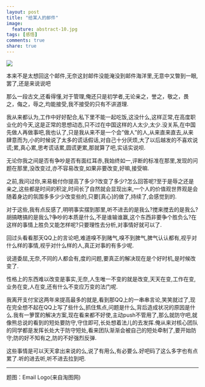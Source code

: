```yaml
---
layout: post
title: "给某人的邮件"
image:
  feature: abstract-10.jpg
tags: [感悟]
comments: true
share: true
---
```


![](http://pic.yupoo.com/peigen123_v/Eon2QQ7G/xaTrf.jpg)

本来不是太想回这个邮件,无奈这封邮件没能淹没到邮件海洋里,无意中又暼到一眼,罢了,还是来说说吧

那么一段古文,还看得懂,对于管理,俺还只是初学者,无论亲之，誉之，敬之，畏之，侮之，辱之,均能接受,我不接受的只有不讲道理.

我从来都认为,工作中好好配合,私下里不能一起吃饭,这没什么,这样正常,在高度职业化的今天,这是正常的思想动态,只不过在中国这样的人太少,太少.没关系,在中国先做人再做事吧,我也认了,只是我从来不是一个会”做人”的人,从来直来直去,从来肆意而为,小的时候说了太多的谎话假话,对自己十分厌烦,大了以后越发的不喜欢说谎;累,真心累,思考谎话累,圆谎更累,那就算了吧,实话实说呗.

无论你我之间是否有争吵是否有面红耳赤,我始终如一,评断的标准在那里,发现的问题在那里,没改变过,亦不容易改变,如果非要改变,好嘛,接受嘛.

之前,我问过你,来易极付你提高了多少?改变了多少?怎么回答呢?至于是辱之还是亲之,这些都是时间的积淀,时间长了自然就会显现出来,一个人的价值观世界观是会随着身边的氛围多多少少改变些的,只要[真心]的做了,持续了,会感觉到的.

对于这些,我有点反感了,明明事实摆到那里,听不进去的是我么?搅来搅去的是我么?胡搞瞎搞的是我么?争吵的本质是什么,不是谁输谁赢,这个东西非要争个胜负么?在这样的事情上胜负又能怎样呢?只要理性去分析,对事情好就可以了.

回过头看看那天QQ上的言论吧,难道嗅不到赌气,嗅不到脾气,脾气认认都有,视乎对什么样的事情,视乎对什么样的人,真正对事的有多少呢.

说道委屈,无奈,不同的人都会有,度的问题,要真正的解决现在是个好时机,是时候改变了.

性格上的东西难以改变是事实,无奈,人生唯一不变的就是改变,天天在变,工作在变,业务在变,人在变,还有什么不变应万变的法门呢.

我离开支付宝这两年来提高最多的就是,看到那QQ上的一串串言论,笑笑就过了,现在完全想不起在QQ上写了些什么,抓住焦点,问题是什么,背后造成状况的原因是什么.我有一箩筐的解决方案,现在看来都不好使,主动push不管用了,那么就防守吧,就像熊总说的看到的短处要防守,守住即可,长处想着法儿的去发挥.俺从来对核心团队的同学都是发挥长处大于防守短处,看来团队渐渐会被自己的短处牵制了,要开始防守;防的好不知有之,防的不好强烈反弹.

这些事情是可以天天拿出来说的么,说了有用么,有必要么.好吧码了这么多字也有点累了.听的进去听,听不进去拉到吧.


---
题图：Email Logo(来自淘图网)